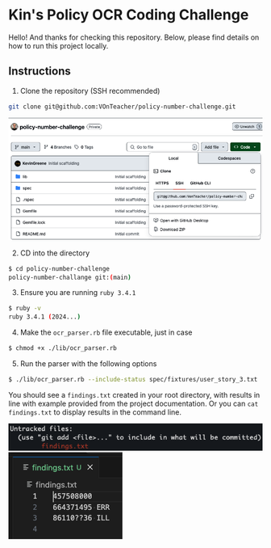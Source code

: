 # Kin's Policy OCR Coding Challenge

Hello! And thanks for checking this repository. Below, please find details on how to run this project locally.

## Instructions
1. Clone the repository (SSH recommended)
```bash
git clone git@github.com:VOnTeacher/policy-number-challenge.git
```

![clone instructions](images/clone_instructions.png)

2. CD into the directory
```bash
$ cd policy-number-challenge
policy-number-challange git:(main)
```

3. Ensure you are running `ruby 3.4.1`
```bash
$ ruby -v
ruby 3.4.1 (2024...)
```

4. Make the `ocr_parser.rb` file executable, just in case
```bash
$ chmod +x ./lib/ocr_parser.rb
```

5. Run the parser with the following options
```bash
$ ./lib/ocr_parser.rb --include-status spec/fixtures/user_story_3.txt
```

You should see a `findings.txt` created in your root directory, with results in line with example provided from the project documentation. Or you can `cat findings.txt` to display results in the command line.

![findings](images/findings.png)
![findings](images/findings2.png)
